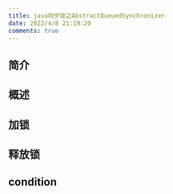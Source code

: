 ```yaml
---
title: java同步锁之AbstractQueuedSynchronizer
date: 2022/4/8 21:19:20
comments: true
---
```

## 简介

## 概述

## 加锁

## 释放锁

## condition
